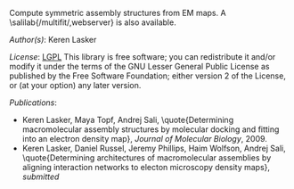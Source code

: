 Compute symmetric assembly structures from EM maps.
A \salilab{/multifit/,webserver} is also available.

_Author(s)_: Keren Lasker

_License_: [LGPL](http://www.gnu.org/licenses/old-licenses/lgpl-2.1.html)
This library is free software; you can redistribute it and/or
modify it under the terms of the GNU Lesser General Public
License as published by the Free Software Foundation; either
version 2 of the License, or (at your option) any later version.

_Publications_:
 - Keren Lasker, Maya Topf, Andrej Sali, \quote{Determining macromolecular assembly structures by molecular docking and fitting into an electron density map}, <em>Journal of Molecular Biology</em>, 2009.
 - Keren Lasker, Daniel Russel, Jeremy Phillips, Haim Wolfson, Andrej Sali, \quote{Determining architectures of macromolecular assemblies by aligning interaction networks to electon microscopy density maps}, <em>submitted</em>
